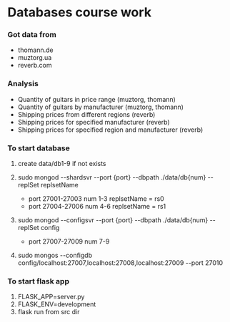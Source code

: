 # Databases course work
### Got data from
+ thomann.de
+ muztorg.ua
+ reverb.com
### Analysis
+ Quantity of guitars in price range (muztorg, thomann)
+ Quantity of guitars by manufacturer (muztorg, thomann)
+ Shipping prices from different regions (reverb)
+ Shipping prices for specified manufacturer (reverb)
+ Shipping prices for specified region and manufaсturer (reverb)

### To start database 
1. create data/db1-9 if not exists

2. sudo mongod --shardsvr --port {port} --dbpath ./data/db{num} --replSet replsetName
    * port 27001-27003 num 1-3 replsetName = rs0
    * port 27004-27006 num 4-6 replsetName = rs1

3. sudo mongod --configsvr --port {port} --dbpath ./data/db{num} --replSet config
    * port 27007-27009 num 7-9
4. sudo mongos --configdb config/localhost:27007,localhost:27008,localhost:27009 --port 27010

### To start flask app
1. FLASK_APP=server.py
2. FLASK_ENV=development
3. flask run from src dir

 
